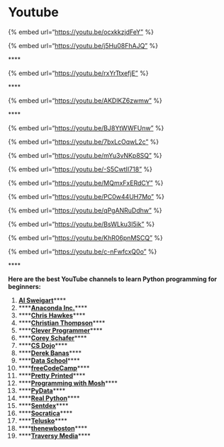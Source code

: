 Youtube
=======

{% embed url=“https://youtu.be/ocxkkzjdFeY” %}

{% embed url=“https://youtu.be/j5Hu08FhAJQ” %}

\*\*\*\*

{% embed url=“https://youtu.be/rxYrTtxefjE” %}

\*\*\*\*

{% embed url=“https://youtu.be/AKDlKZ6zwmw” %}

\*\*\*\*

{% embed url=“https://youtu.be/BJ8YtWWFUnw” %}

{% embed url=“https://youtu.be/7bxLcOqwL2c” %}

{% embed url=“https://youtu.be/mYu3vNKp8SQ” %}

{% embed url=“https://youtu.be/-S5CwtII718” %}

{% embed url=“https://youtu.be/MQmxFxERdCY” %}

{% embed url=“https://youtu.be/PC0w44UH7Mo” %}

{% embed url=“https://youtu.be/qPgANRuDdhw” %}

{% embed url=“https://youtu.be/BsWLku3l5ik” %}

{% embed url=“https://youtu.be/KhR06pnMSCQ” %}

{% embed url=“https://youtu.be/c-nFwfcxQ0o” %}

\*\*\*\*

**Here are the best YouTube channels to learn Python programming for beginners:**

1.  [**Al Sweigart**](https://mikkegoes.com/youtube-channels-learn-python/#al-sweigart)\*\*\*\*
2.  \*\*\*\*[**Anaconda Inc.**](https://mikkegoes.com/youtube-channels-learn-python/#anaconda)\*\*\*\*
3.  \*\*\*\*[**Chris Hawkes**](https://mikkegoes.com/youtube-channels-learn-python/#chris-hawkes)\*\*\*\*
4.  \*\*\*\*[**Christian Thompson**](https://mikkegoes.com/youtube-channels-learn-python/#christian-thompson)\*\*\*\*
5.  \*\*\*\*[**Clever Programmer**](https://mikkegoes.com/youtube-channels-learn-python/#clever-programmer)\*\*\*\*
6.  \*\*\*\*[**Corey Schafer**](https://mikkegoes.com/youtube-channels-learn-python/#corey-schafer)\*\*\*\*
7.  \*\*\*\*[**CS Dojo**](https://mikkegoes.com/youtube-channels-learn-python/#cs-dojo)\*\*\*\*
8.  \*\*\*\*[**Derek Banas**](https://mikkegoes.com/youtube-channels-learn-python/#derek-banas)\*\*\*\*
9.  \*\*\*\*[**Data School**](https://mikkegoes.com/youtube-channels-learn-python/#data-school)\*\*\*\*
10. \*\*\*\*[**freeCodeCamp**](https://mikkegoes.com/youtube-channels-learn-python/#freecodecamp)\*\*\*\*
11. \*\*\*\*[**Pretty Printed**](https://mikkegoes.com/youtube-channels-learn-python/#pretty-printed)\*\*\*\*
12. \*\*\*\*[**Programming with Mosh**](https://mikkegoes.com/youtube-channels-learn-python/#programming-with-mosh)\*\*\*\*
13. \*\*\*\*[**PyData**](https://mikkegoes.com/youtube-channels-learn-python/#pydata)\*\*\*\*
14. \*\*\*\*[**Real Python**](https://mikkegoes.com/youtube-channels-learn-python/#real-python)\*\*\*\*
15. \*\*\*\*[**Sentdex**](https://mikkegoes.com/youtube-channels-learn-python/#sentdex)\*\*\*\*
16. \*\*\*\*[**Socratica**](https://mikkegoes.com/youtube-channels-learn-python/#socratica)\*\*\*\*
17. \*\*\*\*[**Telusko**](https://mikkegoes.com/youtube-channels-learn-python/#telusko)\*\*\*\*
18. \*\*\*\*[**thenewboston**](https://mikkegoes.com/youtube-channels-learn-python/#thenewboston)\*\*\*\*
19. \*\*\*\*[**Traversy Media**](https://mikkegoes.com/youtube-channels-learn-python/#traversy-media)\*\*\*\*
